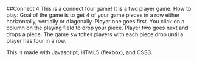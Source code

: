 ##Connect 4
This is a connect four game!
It is a two player game.
How to play:
Goal of the game is to get 4 of your game pieces in a row either horizontally, vertially or diagonally.
Player one goes first. You click on a column on the playing field to drop your piece.
Player two goes next and drops a piece.
The game switches players with each piece drop until a player has four in a row.

This is made with Javascript, HTML5 (flexbox), and CSS3.
